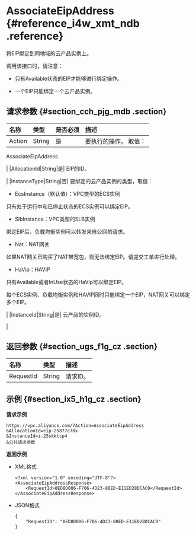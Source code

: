 # AssociateEipAddress {#reference_i4w_xmt_ndb .reference}

将EIP绑定到同地域的云产品实例上。

调用该接口时，请注意：

-   只有Available状态的EIP才能够进行绑定操作。

-   一个EIP只能绑定一个云产品实例。


## 请求参数 {#section_cch_pjg_mdb .section}

|名称|类型|是否必须|描述|
|:-|:-|:---|:-|
|Action|String|是| 要执行的操作。 取值：

 AssociateEipAddress

 |
|AllocationId|String|是| EIP的ID。

 |
|InstanceType|String|否| 要绑定的云产品实例的类型，取值：

 -   EcsInstance（默认值）：VPC类型的ECS实例

只有处于运行中和已停止状态的ECS实例可以绑定EIP。

-   SlbInstance：VPC类型的SLB实例

绑定EIP后，负载均衡实例可以转发来自公网的请求。

-   Nat：NAT网关

如果NAT网关已购买了NAT带宽包，则无法绑定EIP。请提交工单进行处理。

-   HaVip：HAVIP

只有Available或者InUse状态的HaVip可以绑定EIP。


 每个ECS实例、负载均衡实例和HAVIP同时只能绑定一个EIP，NAT网关可以绑定多个EIP。

 |
|InstanceId|String|是| 云产品的实例ID。

 |

## 返回参数 {#section_ugs_f1g_cz .section}

|名称|类型|描述|
|:-|:-|:-|
|RequestId|String|请求ID。|

## 示例 {#section_ix5_h1g_cz .section}

**请求示例**

``` {#createVPCpub}
https://vpc.aliyuncs.com/?Action=AssociateEipAddress
&AllocationId=eip-25877c70x
&InstanceId=i-25skktcp4
&公共请求参数
```

**返回示例**

-   XML格式

    ```
    <?xml version="1.0" encoding="UTF-8"?>
    <AssociateEipAddressResponse>
        <RequestId>0ED8D006-F706-4D23-88ED-E11ED28DCAC0</RequestId>
    </AssociateEipAddressResponse>
    ```

-   JSON格式

    ```
    { 
        "RequestId": "0ED8D006-F706-4D23-88ED-E11ED28DCAC0"
    }
    ```


